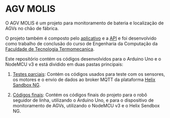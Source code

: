 # AGV MOLIS

O AGV MOLIS é um projeto para monitoramento de bateria e localização de AGVs no chão de fábrica.

O projeto também é composto pelo [aplicativo](https://github.com/tchainaf/app-agv-molis) e a [API](https://github.com/ca-r0-l/tcc-backend) e foi desenvolvido como trabalho de conclusão do curso de Engenharia da Computação da [Faculdade de Tecnologia Termomecanica](http://ftt.com.br/home/).

Este repositório contém os códigos desenvolvidos para o Arduino Uno e o NodeMCU v3 e está dividido em duas pastas principais:

1. [Testes parciais](https://github.com/tchainaf/agv-molis-device/tree/main/testes_parciais): Contém os códigos usados para teste com os sensores, os motores e o envio de dados ao broker MQTT da plataforma [Helix Sandbox NG](https://github.com/Helix-Platform/Sandbox-NG).

2. [Códigos finais](https://github.com/tchainaf/agv-molis-device/tree/main/codigos_finais): Contém os códigos finais do projeto para o robô seguidor de linha, utilizando o Arduino Uno, e para o dispositivo de monitoramento de AGVs, utilizando o NodeMCU v3 e o Helix Sendbox NG.
